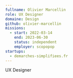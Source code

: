 ```yaml
---
fullname: Olivier Marcellin
role: UX Designer
domaine: Design
github: olivier-marcellin
missions:
  - start: 2022-03-14
    end: 2023-06-30
    status: independent
    employer: scopopop
startups:
  - demarches-simplifiees.fr
---
```


UX Designer
